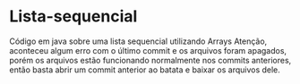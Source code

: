 # Lista-sequencial
Código em java sobre uma lista sequencial utilizando Arrays
Atenção, aconteceu algum erro com o último commit e os arquivos foram apagados, porém os arquivos 
estão funcionando normalmente nos commits anteriores, então basta abrir um commit anterior ao batata e baixar os arquivos dele.
